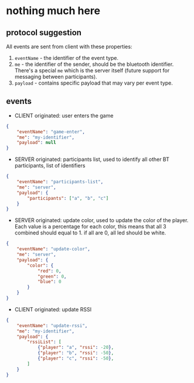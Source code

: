 # nothing much here

## protocol suggestion

All events are sent from client with these properties:

1. `eventName` - the identifier of the event type.
2. `me` - the identifier of the sender, should be the bluetooth identifier. There's a special `me` which is the server itself (future support for messaging between participants).
3. `payload` - contains specific payload that may vary per event type.

## events

- CLIENT originated: user enters the game

```json
{
    "eventName": "game-enter",
    "me": "my-identifier",
    "payload": null
}
```

- SERVER originated: participants list, used to identify all other BT participants, list of identifiers

```json
{
    "eventName": "participants-list",
    "me": "server",
    "payload": {
        "participants": ["a", "b", "c"]
    }
}
```

- SERVER originated: update color, used to update the color of the player. Each value is a percentage for each color, this means that all 3 combined should equal to 1. if all are 0, all led should be white.

```json
{
    "eventName": "update-color",
    "me": "server",
    "payload": {
        "color": {
            "red": 0,
            "green": 0,
            "blue": 0
        }
    }
}
```

- CLIENT originated: update RSSI

```json
{
    "eventName": "update-rssi",
    "me": "my-identifier",
    "payload": {
        "rssiList": [
            {"player": "a", "rssi": -20},
            {"player": "b", "rssi": -50},
            {"player": "c", "rssi": -50},
        ]
    }
}
```
